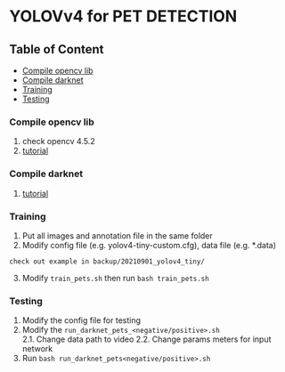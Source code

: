 # YOLOVv4 for PET DETECTION

## Table of Content
* [Compile opencv lib](#compile-opencv-lib)
* [Compile darknet](#compile-darknet)
* [Training](#training)
* [Testing](#testing)


### Compile opencv lib
1. check opencv 4.5.2
2. [tutorial](#https://cv-tricks.com/installation/opencv-4-1-ubuntu18-04/)

### Compile darknet
1. [tutorial](#https://github.com/AlexeyAB/darknet)


### Training
1. Put all images and annotation file in the same folder
2. Modify config file (e.g. yolov4-tiny-custom.cfg), data file (e.g. *.data)
```
check out example in backup/20210901_yolov4_tiny/
```
3. Modify  ```train_pets.sh``` then run ```bash train_pets.sh```

### Testing
1. Modify the config file for testing
2. Modify the ```run_darknet_pets_<negative/positive>.sh```   
  2.1. Change data path to video
  2.2. Change params meters for input network
3. Run ```bash run_darknet_pets<negative/positive>.sh```




